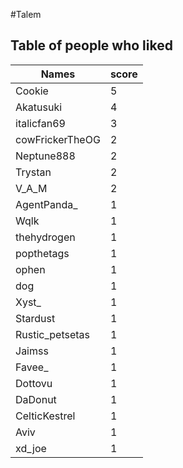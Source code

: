 #Talem
## Table of people who liked
Names | score
--- | ---
Cookie | 5
Akatusuki | 4
italicfan69 | 3
cowFrickerTheOG | 2
Neptune888 | 2
Trystan | 2
V_A_M | 2
AgentPanda_ | 1
Wqlk | 1
thehydrogen | 1
popthetags | 1
ophen | 1
dog | 1
Xyst_ | 1
Stardust | 1
Rustic_petsetas | 1
Jaimss | 1
Favee_ | 1
Dottovu | 1
DaDonut | 1
CelticKestrel | 1
Aviv | 1
xd_joe | 1
